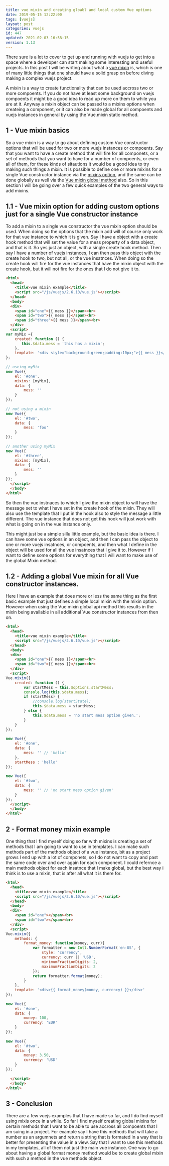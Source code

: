 ```yaml
---
title: vue mixin and creating gloabl and local custom Vue options
date: 2019-05-15 12:22:00
tags: [vuejs]
layout: post
categories: vuejs
id: 447
updated: 2021-02-03 16:58:15
version: 1.13
---
```


There sure is a lot to cover to get up and running with vuejs to get into a space where a developer can start making some interesting and useful projects. In this post I will be writing about what a [vue mixin](https://vuejs.org/v2/guide/mixins.html) is, which is one of many little things that one should have a solid grasp on before diving making a complex vuejs project.

A mixin is a way to create functionality that can be used accross two or more compoents. If you do not have at least some background on vuejs compoents it might be a good idea to read up more on them to while you are at it. Anyway a mixin object can be passed to a mixins options when createing a component, or it can also be made global for all compoents and vuejs instances in general by using the Vue.mixin static method.

<!-- more -->

## 1 - Vue mixin basics

So a vue mixin is a way to go about defining custom Vue constructor options that will be used for two or more vuejs instances or compoents. Say that you want to have a create method that will fire for all componets, or a set of methods that yuo want to have for a number of compoents, or even all of them, for these kinds of sitautions it would be a good idea to try making such things a mixin. It is possible to define one or more mixins for a single Vue constructor instance via the [mixins option](https://vuejs.org/v2/api/#mixins), and the same can be done globally as well via the [Vue mixin global method](https://vuejs.org/v2/api/#Vue-mixin) also. So in this section I will be going over a few quick examples of the two general ways to add mixins.

## 1.1 - Vue mixin option for adding custom options just for a single Vue constructor instance

To add a mixin to a single vue constructor the vue mixin option should be used. When doing so the options that the mixin add will of course only work for that vue instance to which it is given. Say I have a object with a create hook method that will set the value for a mess property of a data object, and that is it. So yes just an object, with a single create hook method. Then say I have a number of vuejs instances, I can then pass this object with the create hook to two, but not all, or the vue insatnces. When doing so the create hook will fire for the vue instances that have the mixin object with the create hook, but it will not fire for the ones that I do not give it to.

```html
<html>
  <head>
    <title>vue mixin example</title>
    <script src="/js/vuejs/2.6.10/vue.js"></script>
  </head>
  <body>
  <div>
    <span id="one">{{ mess }}</span><br>
    <span id="two">{{ mess }}</span><br>
    <span id="three">{{ mess }}</span><br>
  </div>
  <script>
var myMix ={
    created: function () {
       this.$data.mess = 'this has a mixin';
    },
    template: '<div style="background:green;padding:10px;">{{ mess }}</div>'
};
 
// useing myMix
new Vue({
    el: '#one',
    mixins: [myMix],
    data: {
        mess: ''
    }
});
 
// not using a mixin
new Vue({
    el: '#two',
    data: {
        mess: 'foo'
    }
});
 
// another using myMix
new Vue({
    el: '#three',
    mixins: [myMix],
    data: {
        mess: ''
    }
});
  </script>
  </body>
</html>
```

So then the vue instnaces to which I give the mixin object to will have the message set to what I have set in the create hook of the mixin. They will also use the template that I put in the hook also to style the message a little different. The vue instance that does not get this hook will just work with what is going on in the vue instance only.

This might just be a simple sillu little example, but the basic idea is there. I can have some vue options in an object, and then I can pass the object to one or more vuejs insatnces, or compoents, and then what I define in the object will be used for all the vue insatnces that I give it to. However if I want to define some options for everything that I will want to make use of the global Mixin method.

## 1.2 - Adding a global Vue mixin for all Vue constructor instances.

Here I have an example that does more or less the same thing as the first basic example that just defines a simple local mixin with the mixin option. However when using the Vue mixin global api method this results in the mixin being available in all additional Vue constructor instances from then on.

```html
<html>
  <head>
    <title>vue mixin example</title>
    <script src="/js/vuejs/2.6.10/vue.js"></script>
  </head>
  <body>
  <div>
    <span id="one">{{ mess }}</span><br>
    <span id="two">{{ mess }}</span><br>
  </div>
  <script>
Vue.mixin({
    created: function () {
        var startMess = this.$options.startMess;
        console.log(this.$data.mess);
        if (startMess) {
            //console.log(startState);
            this.$data.mess = startMess;
        } else {
            this.$data.mess = 'no start mess option given.';
        }
    }
});
 
new Vue({
    el: '#one',
    data: {
        mess: '' // 'hello'
    },
    startMess : 'hello'
});
 
new Vue({
    el: '#two',
    data: {
        mess: '' // 'no start mess option given'
    }
});
  </script>
  </body>
</html>
```

## 2 - Format money mixin example

One thing that I find myself doing so far with mixins is creating a set of methods that I am going to want to use in templates. I can make such methods part of the methods object of a vue instance, bit as a project grows I end up with a lot of componets, so I do not want to copy and past the same code over and over again for each component. I could refernce a main methods object for each insatnce that I make global, but the best way i think is to use a mixin, that is after all what it is there for.

```html
<html>
  <head>
    <title>vue mixin example</title>
    <script src="/js/vuejs/2.6.10/vue.js"></script>
  </head>
  <body>
  <div>
    <span id="one"></span><br>
    <span id="two"></span><br>
  </div>
  <script>
Vue.mixin({
    methods: {
        format_money: function(money, curr){
            var formatter = new Intl.NumberFormat('en-US', {
                style: 'currency',
                currency: curr || 'USD',
                minimumFractionDigits: 2, 
                maximumFractionDigits: 2
            });
            return formatter.format(money);
        }
    },
    template: '<div>{{ format_money(money, currency) }}</div>'
});
 
new Vue({
    el: '#one',
    data: {
        money: 100,
        currency: 'EUR'
    }
});
 
new Vue({
    el: '#two',
    data: {
        money: 3.50,
        currency: 'USD'
    }
});
 
  </script>
  </body>
</html>
```

## 3 - Conclusion

There are a few vuejs examples that I have made so far, and I do find myself using mixis once in a while. So far I find myself creating global mixins for certain methods that I want to be able to use accross all compoents that I am suing in a project. For example say I have this methods that will take a number as an argumnets and return a string that is formated in a way that is better for presenting the value in a view. Say that I want to use this methods in my templates, all of them not just the main vue instance. One way to go about having a global format money method would be to create global mixin with such a method in the vue methods object.

